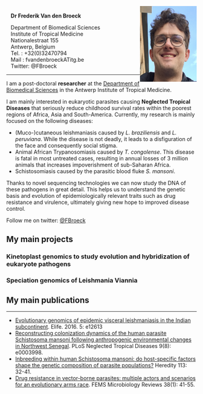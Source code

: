 <img align="right" width="150" height="200" src="images/idpic.png"> <br />
&nbsp;&nbsp; **Dr Frederik Van den Broeck** <br />

&nbsp;&nbsp; Department of Biomedical Sciences <br />
&nbsp;&nbsp; Institute of Tropical Medicine <br />
&nbsp;&nbsp; Nationalestraat 155 <br />
&nbsp;&nbsp; Antwerp, Belgium <br />
&nbsp;&nbsp; Tel.   : +32(0)32470794 <br />
&nbsp;&nbsp; Mail   : fvandenbroeckATitg.be <br />
&nbsp;&nbsp; Twitter: @FBroeck

---

I am a post-doctoral **researcher** at the [Department of Biomedical Sciences](http://www.itg.be/e/department-of-biomedical-sciences) in the Antwerp Institute of Tropical Medicine. 

I am mainly interested in eukaryotic parasites causing **Neglected Tropical Diseases** that seriously reduce childhood survival rates within the poorest regions of Africa, Asia and South-America. Currently, my research is mainly focused on the following diseases:
* (Muco-)cutaneous leishmaniasis caused by *L. braziliensis* and *L. peruviana*. While the disease is not deadly, it leads to a disfiguration of the face and consequently social stigma.
* Animal African Trypanosomiasis caused by *T. congolense*. This disease is fatal in most untreated cases, resulting in annual losses of 3 million animals that increases impoverishment of sub-Saharan Africa.
* Schistosomiasis caused by the parasitic blood fluke *S. mansoni*.

Thanks to novel sequencing technologies we can now study the DNA of these pathogens in great detail. This helps us to understand the genetic basis and evolution of epidemiologically relevant traits such as drug resistance and virulence, ultimately giving new hope to improved disease control.

Follow me on twitter: [@FBroeck](https://twitter.com/FBroeck)

## My main projects
### Kinetoplast genomics to study evolution and hybridization of eukaryote pathogens
### Speciation genomics of Leishmania Viannia


## My main publications
---
* [Evolutionary genomics of epidemic visceral leishmaniasis in the Indian subcontinent](https://doi.org/10.7554/eLife.12613). Elife. 2016. 5: e12613
* [Reconstructing colonization dynamics of the human parasite Schistosoma mansoni following anthropogenic environmental changes in Northwest Senegal](https://doi.org/10.1371/journal.pntd.0003998). PLoS Neglected Tropical Diseases 9(8): e0003998.
* [Inbreeding within human Schistosoma mansoni: do host-specific factors shape the genetic composition of parasite populations?](https://doi.org/10.1038/hdy.2014.13) Heredity 113: 32-41.
* [Drug resistance in vector-borne parasites: multiple actors and scenarios for an evolutionary arms race](https://doi.org/10.1111/1574-6976.12032). FEMS Microbiology Reviews 38(1): 41-55.
